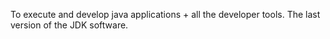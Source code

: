 To execute and develop java applications + all the developer tools. The last version of the JDK software.